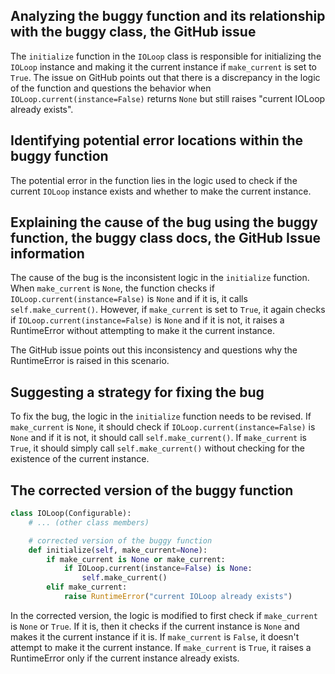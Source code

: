 ## Analyzing the buggy function and its relationship with the buggy class, the GitHub issue

The `initialize` function in the `IOLoop` class is responsible for initializing the `IOLoop` instance and making it the current instance if `make_current` is set to `True`. The issue on GitHub points out that there is a discrepancy in the logic of the function and questions the behavior when `IOLoop.current(instance=False)` returns `None` but still raises "current IOLoop already exists".

## Identifying potential error locations within the buggy function

The potential error in the function lies in the logic used to check if the current `IOLoop` instance exists and whether to make the current instance.

## Explaining the cause of the bug using the buggy function, the buggy class docs, the GitHub Issue information

The cause of the bug is the inconsistent logic in the `initialize` function. When `make_current` is `None`, the function checks if `IOLoop.current(instance=False)` is `None` and if it is, it calls `self.make_current()`. However, if `make_current` is set to `True`, it again checks if `IOLoop.current(instance=False)` is `None` and if it is not, it raises a RuntimeError without attempting to make it the current instance.

The GitHub issue points out this inconsistency and questions why the RuntimeError is raised in this scenario.

## Suggesting a strategy for fixing the bug

To fix the bug, the logic in the `initialize` function needs to be revised. If `make_current` is `None`, it should check if `IOLoop.current(instance=False)` is `None` and if it is not, it should call `self.make_current()`. If `make_current` is `True`, it should simply call `self.make_current()` without checking for the existence of the current instance.

## The corrected version of the buggy function

```python
class IOLoop(Configurable):
    # ... (other class members)

    # corrected version of the buggy function
    def initialize(self, make_current=None):
        if make_current is None or make_current:
            if IOLoop.current(instance=False) is None:
                self.make_current()
        elif make_current:
            raise RuntimeError("current IOLoop already exists")
```

In the corrected version, the logic is modified to first check if `make_current` is `None` or `True`. If it is, then it checks if the current instance is `None` and makes it the current instance if it is. If `make_current` is `False`, it doesn't attempt to make it the current instance. If `make_current` is `True`, it raises a RuntimeError only if the current instance already exists.